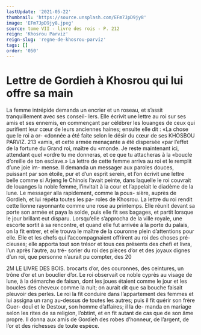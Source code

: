 ```yaml
---
lastUpdate: '2021-05-22'
thumbnail: 'https://source.unsplash.com/EFm7JpD9jy8'
image: 'EFm7JpD9jy8.jpeg'
source: tome VII - livre des rois - P. 212
reign: 'Khosrou Parviz'
reign-slug: 'regne-de-khosrou-parviz'
tags: []
order: '050'
---
```


# Lettre de Gordieh à Khosrou qui lui offre sa main

La femme intrépide demanda un encrier et un roseau, et s’assit tranquillement avec ses conseil- lers. Elle écrivit une lettre au roi sur ses amis et ses ennemis, en commençant par célébrer les louanges
de ceux qui purifient leur cœur de leurs anciennes
haines; ensuite elle dit : «La chose que le roi a or- «donnée a été faite selon le désir du cœur de ses
KHOSBOU PARVIZ. 213 «amis, et cette armée menaçante a été dispersée
«par l’effet de la fortune du Grand roi, maître du «monde. Je reste maintenant ici, attendant quel «ordre tu me donneras, et ce que tu attacheras à la «boucle d’oreille de ton esclave.» La lettre de cette
femme arriva au roi et le remplit d’une joie im- mense. Il demanda un messager aux paroles douces, puissant par son étoile, pur et d’un esprit serein,
et l’on écrivit une lettre belle comme si Arjeng le Chinois l’avait peinte, dans laquelle le roi couvrait
de louanges la noble femme, l’invitait à la cour et l’appelait le diadème de la lune.
Le messager alla rapidement, comme la pous- sière, auprès de Gordieh, et lui répéta toutes les pa-
roles de Khosrou. La lettre du roi rendit cette lionne
rayonnante comme une rose au printemps. Elle réunit devant sa porte son armée et paya la solde,
puis elle fit ses bagages, et partit lorsque le jour brillant eut disparu. Lorsqu’elle s’approcha de la
ville royale, une escorte sortit à sa rencontre, et quand elle fut arrivée à la porte du palais, on la fit
entrer, et elle trouva le maître de la couronne
plein d’attentions pour elle. Elle et les chefs qui
l’accompagnaient offrirent au roi des choses pré-
cieuses; elle apporta tout son trésor et tous ces présents des chefi et livra, l’un après l’autre, au tré-
sorier du roi des pièces d’or et des joyaux dignes d’un roi, que personne n’aurait pu compter, des
20

2M LE LIVRE DES BOIS.
brocarts d’or, des couronnes, des ceintures, un trône d’or et un bouclier d’or.
Le roi observait ce noble cyprès au visage de lune, à la démarche de faisan, dont les joues étaient
comme le jour et les boucles des cheveux comme la nuit; on aurait dit que sa bouche faisait pleuvoir des perles. Le roi la fit conduire dans l’appartement
des femmes et lui assigna un rang au-dessus de toutes les autres; puis il fit quérir son frère Guer- douî et le Destour, son homme d’affaires; il la de- manda en mariage selon les rites de sa religion, l’obtint, et en fit autant de cas que de son âme propre. Il donna aux amis de Gordieh des robes d’honneur, de l’argent, de l’or et des richesses de
toute espèce.
